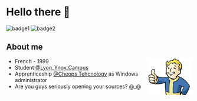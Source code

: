 # Hello there 👋
![badge1](https://img.shields.io/badge/RTFM-In%20progress-blue?style=flat&logo=audacity)
![badge2](https://img.shields.io/badge/Microsoft-Road%20to%20mastering%20it-green?style=flat&logo=windowsxp)

## About me 

<img align="right" alt=":happy noise:" src="vaultboy.png" width=120 height=100>  

- French - 1999  
- Student [@Lyon_Ynov_Campus](https://www.ynov.com/campus/lyon/)  
- Apprenticeship [@Cheops Tehcnology](https://www.cheops.fr/fr) as Windows administrator  
- Are you guys seriously opening your sources? @_@  
